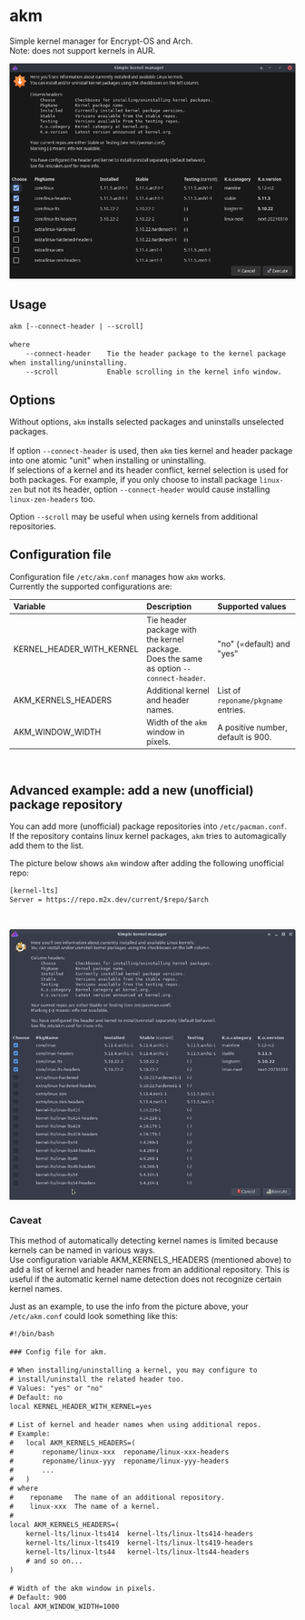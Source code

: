 # akm
Simple kernel manager for Encrypt-OS and Arch.<br>
Note: does not support kernels in AUR.

![](akm.png)

## Usage
```
akm [--connect-header | --scroll]

where
    --connect-header    Tie the header package to the kernel package when installing/uninstalling.
    --scroll            Enable scrolling in the kernel info window.
```
## Options

Without options, `akm` installs selected packages and uninstalls unselected packages.<br>
<br>
If option `--connect-header` is used, then `akm` ties kernel and header package into one atomic "unit" when installing or uninstalling.<br>
If selections of a kernel and its header conflict, kernel selection is used for both packages.
For example, if you only choose to install package `linux-zen` but not its header, option `--connect-header` would cause installing `linux-zen-headers` too.

Option `--scroll` may be useful when using kernels from additional repositories.

## Configuration file

Configuration file `/etc/akm.conf` manages how `akm` works.<br>
Currently the supported configurations are:

Variable | Description | Supported values
:--- | :--- | :---
KERNEL_HEADER_WITH_KERNEL | Tie header package with the kernel package.<br>Does the same as option `--connect-header`. | "no" (=default) and "yes"
AKM_KERNELS_HEADERS | Additional kernel and header names. | List of `reponame/pkgname` entries.
AKM_WINDOW_WIDTH | Width of the `akm` window in pixels. | A positive number, default is 900.

<br>

## Advanced example: add a new (unofficial) package repository

You can add more (unofficial) package repositories into `/etc/pacman.conf`.<br>
If the repository contains linux kernel packages, `akm` tries to automagically add them to the list.

The picture below shows `akm` window after adding the following unofficial repo:
```
[kernel-lts]
Server = https://repo.m2x.dev/current/$repo/$arch
```

<br>

![](akm-added-repo.png)

### Caveat

This method of automatically detecting kernel names is limited because kernels can be named in various ways.<br>
Use configuration variable AKM_KERNELS_HEADERS (mentioned above) to add a list of kernel and header names from an additional repository. This is useful if the automatic kernel name detection does not recognize certain kernel names.

Just as an example, to use the info from the picture above, your `/etc/akm.conf` could look something like this:

```
#!/bin/bash

### Config file for akm.

# When installing/uninstalling a kernel, you may configure to
# install/uninstall the related header too.
# Values: "yes" or "no"
# Default: no
local KERNEL_HEADER_WITH_KERNEL=yes

# List of kernel and header names when using additional repos.
# Example:
#   local AKM_KERNELS_HEADERS=(
#       reponame/linux-xxx  reponame/linux-xxx-headers
#       reponame/linux-yyy  reponame/linux-yyy-headers
#       ...
#   )
# where
#    reponame   The name of an additional repository.
#    linux-xxx  The name of a kernel.
#
local AKM_KERNELS_HEADERS=(
    kernel-lts/linux-lts414  kernel-lts/linux-lts414-headers
    kernel-lts/linux-lts419  kernel-lts/linux-lts419-headers
    kernel-lts/linux-lts44   kernel-lts/linux-lts44-headers
    # and so on...
)

# Width of the akm window in pixels.
# Default: 900
local AKM_WINDOW_WIDTH=1000
```
